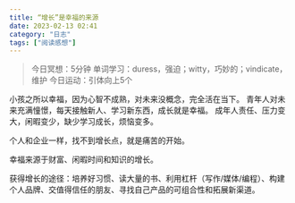 ```yaml
---
title: “增长”是幸福的来源
date: 2023-02-13 02:41 
category: "日志"
tags: ["阅读感想"]
---
```


> 今日冥想：5分钟
> 单词学习：duress，强迫；witty，巧妙的；vindicate，维护
> 今日运动：引体向上5个

小孩之所以幸福，因为心智不成熟，对未来没概念，完全活在当下。
青年人对未来充满憧憬，每天接触新人、学习新东西，成长就是幸福。
成年人责任、压力变大，闲暇变少，缺少学习成长，烦恼变多。

个人和企业一样，找不到增长点，就是痛苦的开始。

幸福来源于财富、闲暇时间和知识的增长。

获得增长的途径：培养好习惯、读大量的书、利用杠杆（写作/媒体/编程）、构建个人品牌、交值得信任的朋友、寻找自己产品的可组合性和拓展新渠道。
